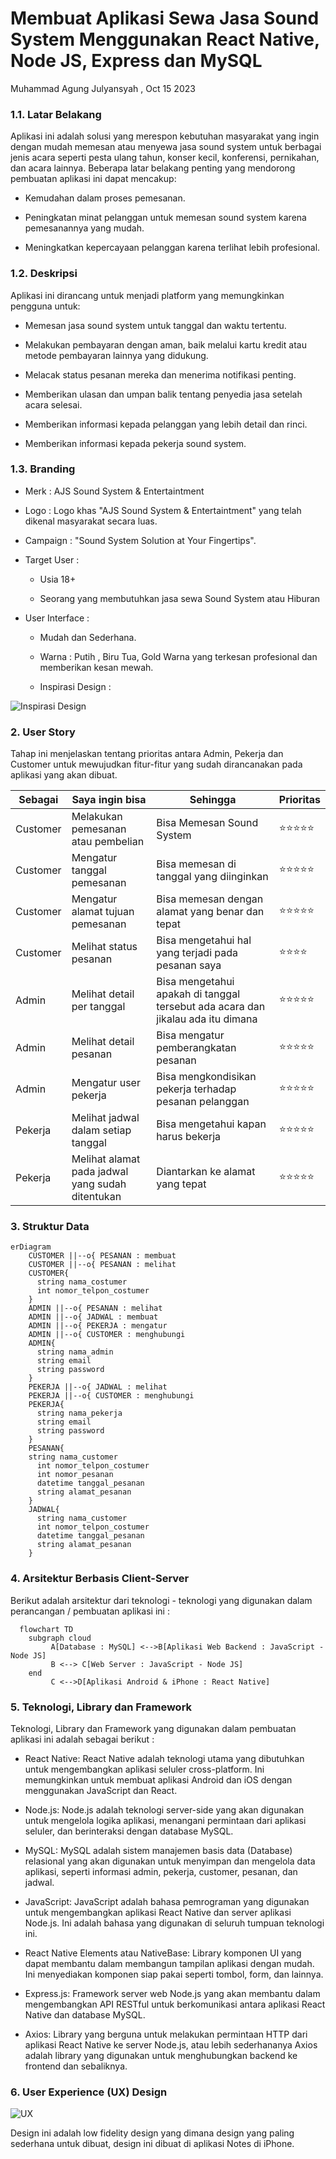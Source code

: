 # Membuat Aplikasi Sewa Jasa Sound System Menggunakan React Native, Node JS, Express dan MySQL
Muhammad Agung Julyansyah , Oct 15 2023

### 1.1. Latar Belakang

Aplikasi ini adalah solusi yang merespon kebutuhan masyarakat yang ingin dengan mudah memesan atau menyewa jasa sound system untuk berbagai jenis acara seperti pesta ulang tahun, konser kecil, konferensi, pernikahan, dan acara lainnya. Beberapa latar belakang penting yang mendorong pembuatan aplikasi ini dapat mencakup:

- Kemudahan dalam proses pemesanan.

- Peningkatan minat pelanggan untuk memesan sound system karena pemesanannya yang mudah.

- Meningkatkan kepercayaan pelanggan karena terlihat lebih profesional.

### 1.2. Deskripsi

Aplikasi ini dirancang untuk menjadi platform yang memungkinkan pengguna untuk:

- Memesan jasa sound system untuk tanggal dan waktu tertentu.
  
- Melakukan pembayaran dengan aman, baik melalui kartu kredit atau metode pembayaran lainnya yang didukung.
  
- Melacak status pesanan mereka dan menerima notifikasi penting.
  
- Memberikan ulasan dan umpan balik tentang penyedia jasa setelah acara selesai.
  
- Memberikan informasi kepada pelanggan yang lebih detail dan rinci.
  
- Memberikan informasi kepada pekerja sound system.

### 1.3. Branding

- Merk : AJS Sound System & Entertaintment

- Logo : Logo khas "AJS Sound System & Entertaintment" yang telah dikenal masyarakat secara luas.

- Campaign : "Sound System Solution at Your Fingertips".

- Target User :
  
  - Usia 18+
  
  - Seorang yang membutuhkan jasa sewa Sound System atau Hiburan

- User Interface :
  
  - Mudah dan Sederhana.
  
  - Warna : Putih , Biru Tua, Gold Warna yang terkesan profesional dan memberikan kesan mewah.
  
  - Inspirasi Design :
 
![Inspirasi Design](https://github.com/joelaey/Design/blob/main/Screenshot%202023-10-24%20at%2020.37.13.png)





### 2. User Story
Tahap ini menjelaskan tentang prioritas antara Admin, Pekerja dan Customer untuk  mewujudkan fitur-fitur yang sudah dirancanakan pada aplikasi yang akan dibuat.

Sebagai | Saya ingin bisa | Sehingga | Prioritas
---|------|------|---
Customer | Melakukan pemesanan atau pembelian | Bisa Memesan Sound System | ⭐️⭐️⭐️⭐️⭐️
Customer | Mengatur tanggal pemesanan | Bisa memesan di tanggal yang diinginkan | ⭐️⭐️⭐️⭐️⭐️
Customer | Mengatur alamat tujuan pemesanan | Bisa memesan dengan alamat yang benar dan tepat | ⭐️⭐️⭐️⭐️⭐️
Customer | Melihat status pesanan | Bisa mengetahui hal yang terjadi pada pesanan saya | ⭐️⭐️⭐️⭐️
Admin | Melihat detail per tanggal | Bisa mengetahui apakah di tanggal tersebut ada acara dan jikalau ada itu dimana | ⭐️⭐️⭐️⭐️⭐️
Admin | Melihat detail pesanan | Bisa mengatur pemberangkatan pesanan | ⭐️⭐️⭐️⭐️⭐️
Admin | Mengatur user pekerja | Bisa mengkondisikan pekerja terhadap pesanan pelanggan | ⭐️⭐️⭐️⭐️⭐️
Pekerja | Melihat jadwal dalam setiap tanggal | Bisa mengetahui kapan harus bekerja | ⭐️⭐️⭐️⭐️⭐️
Pekerja | Melihat alamat pada jadwal yang sudah ditentukan | Diantarkan ke alamat yang tepat | ⭐️⭐️⭐️⭐️⭐️
  
### 3. Struktur Data

```mermaid
erDiagram
    CUSTOMER ||--o{ PESANAN : membuat
    CUSTOMER ||--o{ PESANAN : melihat
    CUSTOMER{
      string nama_costumer
      int nomor_telpon_costumer
    }
    ADMIN ||--o{ PESANAN : melihat
    ADMIN ||--o{ JADWAL : membuat
    ADMIN ||--o{ PEKERJA : mengatur
    ADMIN ||--o{ CUSTOMER : menghubungi
    ADMIN{
      string nama_admin
      string email
      string password
    }
    PEKERJA ||--o{ JADWAL : melihat
    PEKERJA ||--o{ CUSTOMER : menghubungi
    PEKERJA{
      string nama_pekerja
      string email
      string password
    }
    PESANAN{
    string nama_customer
      int nomor_telpon_costumer
      int nomor_pesanan
      datetime tanggal_pesanan
      string alamat_pesanan
    }
    JADWAL{
      string nama_customer
      int nomor_telpon_costumer
      datetime tanggal_pesanan
      string alamat_pesanan
    }
```

### 4. Arsitektur Berbasis Client-Server

Berikut adalah arsitektur dari teknologi - teknologi yang digunakan dalam perancangan / pembuatan aplikasi ini :
```mermaid
  flowchart TD
    subgraph cloud
         A[Database : MySQL] <-->B[Aplikasi Web Backend : JavaScript - Node JS]
         B <--> C[Web Server : JavaScript - Node JS]
    end
         C <-->D[Aplikasi Android & iPhone : React Native]
```

### 5. Teknologi, Library dan Framework

Teknologi, Library dan Framework yang digunakan dalam pembuatan aplikasi ini adalah sebagai berikut :

- React Native: React Native adalah teknologi utama yang dibutuhkan untuk mengembangkan aplikasi seluler cross-platform. Ini memungkinkan untuk membuat aplikasi Android dan iOS dengan menggunakan JavaScript dan React.
  
- Node.js: Node.js adalah teknologi server-side yang akan digunakan untuk mengelola logika aplikasi, menangani permintaan dari aplikasi seluler, dan berinteraksi dengan database MySQL.
  
- MySQL: MySQL adalah sistem manajemen basis data (Database) relasional yang akan digunakan untuk menyimpan dan mengelola data aplikasi, seperti informasi admin, pekerja, customer, pesanan, dan jadwal.
  
- JavaScript: JavaScript adalah bahasa pemrograman yang digunakan untuk mengembangkan aplikasi React Native dan server aplikasi Node.js. Ini adalah bahasa yang digunakan di seluruh tumpuan teknologi ini.
  
- React Native Elements atau NativeBase: Library komponen UI yang dapat membantu dalam membangun tampilan aplikasi dengan mudah. Ini menyediakan komponen siap pakai seperti tombol, form, dan lainnya.
  
- Express.js: Framework server web Node.js yang akan membantu dalam mengembangkan API RESTful untuk berkomunikasi antara aplikasi React Native dan database MySQL.
  
- Axios: Library yang berguna untuk melakukan permintaan HTTP dari aplikasi React Native ke server Node.js, atau lebih sederhananya Axios adalah library yang digunakan untuk menghubungkan backend ke frontend dan sebaliknya.


### 6. User Experience (UX) Design
  
![UX](https://github.com/joelaey/Design/blob/main/96663AB4-FE13-4E09-99B5-9F9F8DF104CB.JPEG)

Design ini adalah low fidelity design yang dimana design yang paling sederhana untuk dibuat, design ini dibuat di aplikasi Notes di iPhone.
